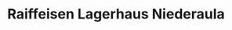 ---
title: "Raiffeisen Lagerhaus Niederaula"
url: /niederaula/raiffeisen-lagerhaus-niederaula/
shop: Landwirtschaftlich
---